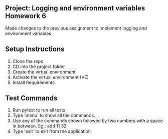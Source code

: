 ## Project: Logging and environment variables Homework 6
Made changes to the previous assignment to implement logging and environment variables

## Setup Instructions
1. Clone the repo
2. CD into the project folder
3. Create the virtual environment
4. Activate the virtual environment (VE)
5. Install Requirements

## Test Commands
1. Run pytest to run all tests
2. Type 'menu' to show all the commands.
3. Use any of the commands shown followed by two numbers with a space in between. Eg.: add 11 32
4. Type 'exit' to exit from the application
